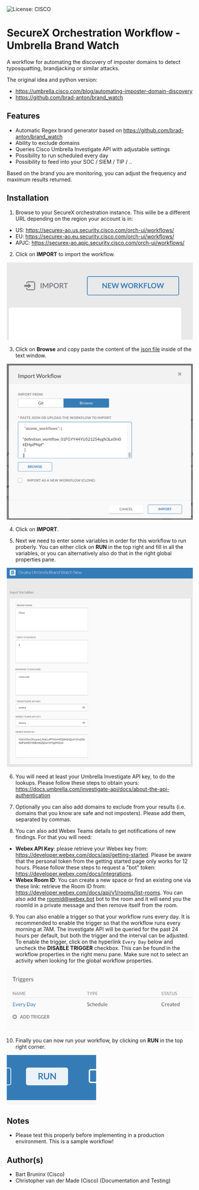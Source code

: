 ![License: CISCO](https://img.shields.io/badge/License-CISCO-blue.svg)

# SecureX Orchestration Workflow - Umbrella Brand Watch
A workflow for automating the discovery of imposter domains to detect typosquatting, brandjacking or similar attacks.

The original idea and python version:

* https://umbrella.cisco.com/blog/automating-imposter-domain-discovery
* https://github.com/brad-anton/brand_watch


## Features
* Automatic Regex brand generator based on https://github.com/brad-anton/brand_watch
* Ability to exclude domains
* Queries Cisco Umbrella Investigate API with adjustable settings
* Possibility to run scheduled every day
* Possibility to feed into your SOC / SIEM / TIP / ..

Based on the brand you are monitoring, you can adjust the frequency and maximum results returned.

## Installation
1. Browse to your SecureX orchestration instance. This wille be a different URL depending on the region your account is in: 

* US: https://securex-ao.us.security.cisco.com/orch-ui/workflows/
* EU: https://securex-ao.eu.security.cisco.com/orch-ui/workflows/
* APJC: https://securex-ao.apjc.security.cisco.com/orch-ui/workflows/

2. Click on **IMPORT** to import the workflow.

![](screenshots/import-workflow.png)

3. Click on **Browse** and copy paste the content of the [json file](https://raw.githubusercontent.com/bartbruninx/SecureX-Umbrella-Brandwatch/main/SecureX-Umbrella-Brandwatch.json?token=ADSV5HSSJSG7C22KPUUI7RK7TFHBI) inside of the text window. 

![](screenshots/copy-paste.png)

4. Click on **IMPORT**. 

5. Next we need to enter some variables in order for this workflow to run proberly. You can either click on **RUN** in the top right and fill in all the variables, or you can alternatively also do that in the right global properties pane.

![](screenshots/input_vars.png)

6. You will need at least your Umbrella Investigate API key, to do the lookups. Please follow these steps to obtain yours: https://docs.umbrella.com/investigate-api/docs/about-the-api-authentication

7. Optionally you can also add domains to exclude from your results (i.e. domains that you know are safe and not imposters). Please add them, separated by commas.

8. You can also add Webex Teams details to get notifications of new findings. For that you will need:

* **Webex API Key**: please retrieve your Webex key from: https://developer.webex.com/docs/api/getting-started. Please be aware that the personal token from the getting started page only works for 12 hours. Please follow these steps to request a "bot" token: https://developer.webex.com/docs/integrations.
* **Webex Room ID**: You can create a new space or find an existing one via these link: retrieve the Room ID from: https://developer.webex.com/docs/api/v1/rooms/list-rooms. You can also add the roomid@webex.bot bot to the room and it will send you the roomId in a private message and then remove itself from the room.

9. You can also enable a trigger so that your workflow runs every day. It is recommended to enable the trigger so that the workflow runs every morning at 7AM. The investigate API will be queried for the past 24 hours per default, but both the trigger and the interval can be adjusted. To enable the trigger, click on the hyperlink `Every Day` below and uncheck the **DISABLE TRIGGER** checkbox. This can be found in the workflow properties in the right menu pane. Make sure not to select an activity when looking for the global workflow properties.

![](screenshots/scheduler.png)

10. Finally you can now run your workflow, by clicking on **RUN** in the top right corner.

![](screenshots/run.png)

## Notes

* Please test this properly before implementing in a production environment. This is a sample workflow!

## Author(s)

* Bart Bruninx (Cisco)
* Christopher van der Made (Cisco) (Documentation and Testing)

